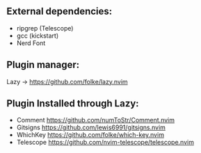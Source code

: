## External dependencies:
- ripgrep (Telescope)
- gcc (kickstart)
- Nerd Font

## Plugin manager:
Lazy -> https://github.com/folke/lazy.nvim

## Plugin Installed through Lazy:
- Comment https://github.com/numToStr/Comment.nvim
- Gitsigns https://github.com/lewis6991/gitsigns.nvim
- WhichKey https://github.com/folke/which-key.nvim
- Telescope https://github.com/nvim-telescope/telescope.nvim
